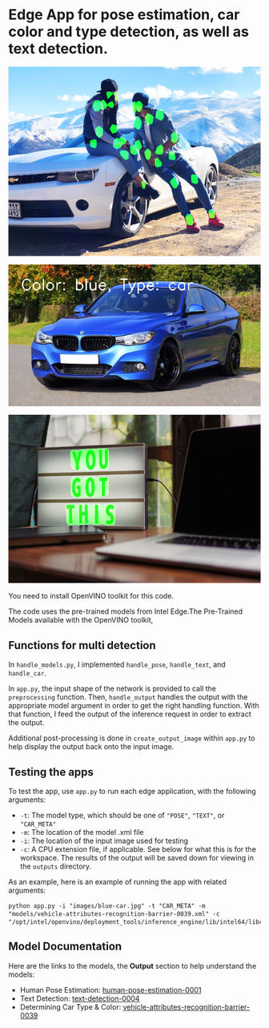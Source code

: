 # Edge App for pose estimation, car color and type detection, as well as text detection.

![Pose estimation](\output\POSE-output.png)

![Car detection](\output\CAR_META-output.png)

![Text detection ](https://github.com/AloshkaD/intel_edge_detection_segmentation_pose/blob/master/output/TEXT-output.png)


You need to install OpenVINO toolkit for this code.

The code uses the pre-trained models from Intel Edge.The Pre-Trained Models 
available with the OpenVINO toolkit,  

 

## Functions for multi detection

In `handle_models.py`, I implemented `handle_pose`, `handle_text`, and
`handle_car`.

In `app.py`, the input shape of the network is provided to call the `preprocessing`
function. Then, `handle_output` handles the output with the appropriate model argument 
in order to get the right handling function. With that function, I feed the output
of the inference request in order to extract the output. 

Additional post-processing is done in `create_output_image`
within `app.py` to help display the output back onto the input image.

## Testing the apps

To test the app,  use `app.py` to run each edge application, with
the following arguments:
- `-t`: The model type,  which should be one of `"POSE"`, `"TEXT"`, or `"CAR_META"`
- `-m`: The location of the model .xml file
- `-i`: The location of the input image used for testing
- `-c`: A CPU extension file, if applicable. See below for what this is for the workspace.
The results of the output will be saved down for viewing in the `outputs` directory.

As an example, here is an example of running the app with related arguments:

```
python app.py -i "images/blue-car.jpg" -t "CAR_META" -m "models/vehicle-attributes-recognition-barrier-0039.xml" -c "/opt/intel/openvino/deployment_tools/inference_engine/lib/intel64/libcpu_extension_sse4.so"
```

## Model Documentation
Here are the links to the models, the **Output** section to help
understand the models:

- Human Pose Estimation: [human-pose-estimation-0001](https://docs.openvinotoolkit.org/latest/_models_intel_human_pose_estimation_0001_description_human_pose_estimation_0001.html)
- Text Detection: [text-detection-0004](http://docs.openvinotoolkit.org/latest/_models_intel_text_detection_0004_description_text_detection_0004.html)
- Determining Car Type & Color: [vehicle-attributes-recognition-barrier-0039](https://docs.openvinotoolkit.org/latest/_models_intel_vehicle_attributes_recognition_barrier_0039_description_vehicle_attributes_recognition_barrier_0039.html)
